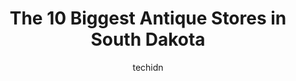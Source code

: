 ---
layout: ampstory
image: https://i0.wp.com/paketmu.com/wp-content/uploads/2023/06/picker-flea-market-antique-and-collectible-mall-0-in-south-dakota-1686372363.jpeg?resize=640,853
author: techidn
featured: false
description: Explore the diverse Antique Store scene in South Dakota, home to an incredible selection of 10 establishments catering to every taste. Whether youre in search of iconic favorites or undisco
title: The 10 Biggest Antique Stores in South Dakota
cover:
   title: The 10 Biggest Antique Stores in South Dakota
   subtitle: RICKPATE
   background: https://paketmu.com/wp-content/uploads/2023/06/picker-flea-market-antique-and-collectible-mall-0-in-south-dakota-1686372363.jpeg

pages: 
 - layout: thirds
   top: <h1>#1 St. Joe Antiques Mall</h1>
   bottom: "<p>Had a bit of time to kill and walked into this place. Wow! There were enough thing to see and some reasonable prices. I ended up buying a geode for my sister, the former </p>"
   background: https://paketmu.com/wp-content/uploads/2023/06/picker-flea-market-antique-and-collectible-mall-1-in-south-dakota-1686372364.jpeg
   backgroundblur: true
 - layout: thirds
   top: <h1>#2 I-29 Antiques & Collectibles</h1>
   bottom: "<p>My sister and I both enjoy shopping for things there. They have many consignments and each area is great. I always find something that I have to buy.</p>"
   background: https://paketmu.com/wp-content/uploads/2023/06/picker-flea-market-antique-and-collectible-mall-2-in-south-dakota-1686372365.jpeg
   cta:
      link: https://paketmu.com/the-10-biggest-antique-stores-in-south-dakota/
      text: The 10 Biggest Antique Stores in South Dakota
 - layout: thirds
   top: <h1>#3 Picker Flea Market Antique and Collectible Mall</h1>
   bottom: "<p>We stopped in to the shop, Saturday, Dec.3, just to casually look around. We ended up finding three items for our house. Henry offered to deliver to our house on Sunday  </p>"
   background: https://paketmu.com/wp-content/uploads/2023/06/picker-flea-market-antique-and-collectible-mall-3-in-south-dakota-1686372366.jpeg
   cta:
      link: https://paketmu.com/the-10-biggest-antique-stores-in-south-dakota/
      text: The 10 Biggest Antique Stores in South Dakota
 - layout: thirds
   top: <h1>#4 605 Antiques</h1>
   bottom: "<p>3201 S Shirley Ave, Sioux Falls, SD 57106, United States</p>"
   background: https://images.unsplash.com/photo-1597773150796-e5c14ebecbf5?ixlib=rb-4.0.3&ixid=MnwxMjA3fDB8MHxwaG90by1wYWdlfHx8fGVufDB8fHx8&auto=format&fit=crop&w=640&h=853&q=80
   cta:
      link: https://paketmu.com/the-10-biggest-antique-stores-in-south-dakota/
      text: The 10 Biggest Antique Stores in South Dakota
 - layout: thirds
   top: <h1>#5 Antique Emporium</h1>
   bottom: "<p>409 Cliff St, Deadwood, SD 57732, United States</p>"
   background: https://images.unsplash.com/photo-1549241520-425e3dfc01cb?ixlib=rb-4.0.3&ixid=MnwxMjA3fDB8MHxwaG90by1wYWdlfHx8fGVufDB8fHx8&auto=format&fit=crop&w=640&h=853&q=80
   cta:
      link: https://paketmu.com/the-10-biggest-antique-stores-in-south-dakota/
      text: The 10 Biggest Antique Stores in South Dakota
 - layout: thirds
   top: <h1>#6 Dakota Plains Antiques & Collectibles, Inc.</h1>
   bottom: "<p>27110 Independence Ave, Sioux Falls, SD 57108, United States</p>"
   background: https://images.unsplash.com/photo-1557672172-298e090bd0f1?ixlib=rb-4.0.3&ixid=MnwxMjA3fDB8MHxwaG90by1wYWdlfHx8fGVufDB8fHx8&auto=format&fit=crop&w=640&h=853&q=80
   cta:
      link: https://paketmu.com/the-10-biggest-antique-stores-in-south-dakota/
      text: The 10 Biggest Antique Stores in South Dakota
 - layout: thirds
   top: <h1>#7 Boyds Antiques</h1>
   bottom: "<p>24671 US-385, Custer, SD 57730, United States</p>"
   background: https://images.unsplash.com/photo-1522441815192-d9f04eb0615c?ixlib=rb-4.0.3&ixid=MnwxMjA3fDB8MHxwaG90by1wYWdlfHx8fGVufDB8fHx8&auto=format&fit=crop&w=640&h=853&q=80
   cta:
      link: https://paketmu.com/the-10-biggest-antique-stores-in-south-dakota/
      text: The 10 Biggest Antique Stores in South Dakota
 - layout: thirds
   middle: Continue reading...
   background: https://images.unsplash.com/photo-1534312527009-56c7016453e6?ixlib=rb-4.0.3&ixid=MnwxMjA3fDB8MHxwaG90by1wYWdlfHx8fGVufDB8fHx8&auto=format&fit=crop&w=640&h=853&q=80
   cta:
      link: https://paketmu.com/the-10-biggest-antique-stores-in-south-dakota/
      text: The 10 Biggest Antique Stores in South Dakota
      
---